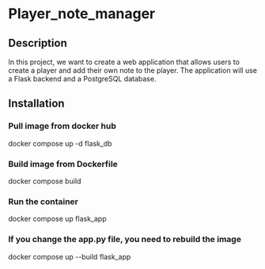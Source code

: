 # Player_note_manager

## Description
In this project, we want to create a web application that allows users to create a player and add their own note to the player. The application will use a Flask backend and a PostgreSQL database.

## Installation

### Pull image from docker hub
docker compose up -d flask_db

### Build image from Dockerfile
docker compose build

### Run the container
docker compose up flask_app

### If you change the app.py file, you need to rebuild the image
docker compose up --build flask_app